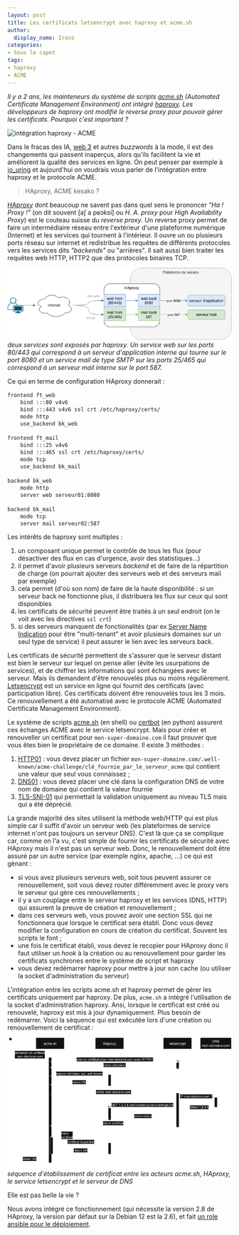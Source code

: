 ```yaml
---
layout: post
title: Les certificats letsencrypt avec haproxy et acme.sh
author:
  display_name: Iroco
categories:
- Sous le capot
tags:
- haproxy
- ACME
---
```


_Il y a 2 ans, les mainteneurs du système de scripts [acme.sh](https://github.com/acmesh-official/acme.sh) (Automated Certificate Management Environment) ont intégré [haproxy](https://www.haproxy.org/). Les développeurs de haproxy ont modifié le reverse proxy pour pouvoir gérer les certificats.  Pourquoi c'est important ?_

![intégration haproxy - ACME](https://cdn.haproxy.com/img/containers/partner_integrations/2023/haproxy-and-lets-encrypt-improved-support-in-acme-sh/haproxy-and-lets-encrypt-image.png/c223cf3b8a29c8bb8ffb1d17771ed6ac/haproxy-and-lets-encrypt-image.png)

Dans le fracas des IA, [web 3](https://tante.cc/2021/12/17/the-third-web/) et autres *buzzwords* à la mode, il est des changements qui passent inaperçus, alors qu'ils facilitent la vie et améliorent la qualité des services en ligne.  On peut penser par exemple à [io_uring](/io-uring/) et aujourd'hui on voudrais vous parler de l'intégration entre haproxy et le protocole ACME.

> HAproxy, ACME kesako ?

[HAproxy](https://www.haproxy.org)  dont beaucoup ne savent pas dans quel sens le prononcer  *"Ha ! Proxy !"* (on dit souvent  \[aʃ a pʁɔksi\] ou *H. A. proxy* pour *High Availability Proxy*) est le couteau suisse du *reverse proxy*. Un reverse proxy permet de faire un intermédiaire réseau entre l'extérieur d'une plateforme numérique (Internet) et les services  qui tournent à l'intérieur. Il ouvre un ou plusieurs ports réseau sur internet et redistribue les requêtes de différents protocoles vers les services dits *"backends"* ou "arrières". Il sait aussi bien traiter les requêtes web HTTP, HTTP2 que des protocoles binaires TCP.

![fonctionnement haproxy](/images/haproxy-acme/haproxy.drawio.png)
_deux services sont exposés par haproxy. Un service web sur les ports 80/443 qui correspond à un serveur d'application interne qui tourne sur le port 8080 et un service mail de type SMTP sur les ports 25/465 qui correspond à un serveur mail interne sur le port 587._

Ce qui en terme de configuration HAproxy donnerait :

```
frontend ft_web
    bind :::80 v4v6
    bind :::443 v4v6 ssl crt /etc/haproxy/certs/ 
    mode http
    use_backend bk_web
    
frontend ft_mail
    bind :::25 v4v6
    bind :::465 ssl crt /etc/haproxy/certs/
    mode tcp
    use_backend bk_mail

backend bk_web
    mode http
    server web serveur01:8080
    
backend bk_mail
    mode tcp
    server mail serveur02:587
```

Les intérêts de haproxy sont multiples : 

1. un composant unique permet le contrôle de tous les flux (pour désactiver des flux en cas d'urgence, avoir des statistiques...)
2. il permet d'avoir plusieurs serveurs *backend* et de faire de la répartition de charge (on pourrait ajouter des serveurs web et des serveurs mail par exemple)
3. cela permet (d'où son nom) de faire de la haute disponibilité : si un serveur back ne fonctionne plus, il distribuera les flux sur ceux qui sont disponibles
4. les certificats de sécurité peuvent être traités à un seul endroit (on le voit avec les directives `ssl crt`)
5. si des serveurs manquent de fonctionalités (par ex [Server Name Indication](https://en.wikipedia.org/wiki/Server_Name_Indication) pour être "multi-tenant" et avoir plusieurs domaines sur un seul type de service) il peut  assurer le lien avec les serveurs back. 

Les certificats de sécurité permettent de s'assurer que le serveur distant est bien le serveur sur lequel on pense aller (évite les usurpations de services), et de chiffrer les informations qui sont échangées avec le serveur. Mais ils demandent d'être renouvelés plus ou moins régulièrement. [Letsencrypt](https://letsencrypt.org/) est un service en ligne qui fournit des certificats (avec participation libre). Ces certificats doivent être renouvelés tous les 3 mois.  Ce renouvellement a été automatisé avec le protocole ACME (Automated Certificate Management Environment). 

Le système de scripts [acme.sh](https://github.com/acmesh-official/acme.sh) (en shell) ou [certbot](https://certbot.eff.org/) (en python) assurent ces échanges ACME avec le service letsencrypt. Mais pour créer et renouveller un certificat pour `mon-super-domaine.com` il faut prouver que vous êtes bien le propriétaire de ce domaine. Il existe 3 méthodes : 

1. [HTTP01](https://cert-manager.io/docs/configuration/acme/http01/) : vous devez placer un fichier  `mon-super-domaine.com/.well-known/acme-challenge/clé_fournie_par_le_serveur_acme`   qui contient une valeur que seul vous connaissez ;
2. [DNS01](https://cert-manager.io/docs/configuration/acme/dns01/) : vous devez placer une clé dans la configuration DNS de votre nom de domaine qui contient la valeur fournie
3. [TLS-SNI-01](https://letsencrypt.org/docs/challenge-types/) qui permettait la validation uniquement au niveau TLS mais qui a été déprécié.

La grande majorité des sites utilisent la méthode web/HTTP qui est plus simple car il suffit d'avoir un serveur web (les plateformes de service internet n'ont pas toujours un serveur DNS). C'est là que ça se complique car, comme on l'a vu, c'est simple de fournir les certificats de sécurité avec HAproxy mais il n'est pas un serveur web. Donc, le renouvellement doit être assuré par un autre service (par exemple nginx, apache, ...) ce qui est gènant : 

- si vous avez plusieurs serveurs web, soit tous peuvent assurer ce renouvellement, soit vous devez router différemment avec le proxy vers le serveur qui gère ces renouvellements ;
- il y a un couplage entre le serveur haproxy et les services (DNS, HTTP) qui assurent la preuve de création et renouvellement ;
- dans ces serveurs web, vous pouvez avoir une section SSL qui ne fonctionnera que lorsque le certificat sera établi. Donc vous devez modifier la configuration en cours de création du certificat. Souvent les scripts le font ;
- une fois le certificat établi, vous devez le recopier pour HAproxy donc il faut utiliser un *hook* à la création ou au renouvellement pour garder les certificats synchrones entre le système de script et haproxy
- vous devez redémarrer haproxy pour mettre à jour son cache (ou utiliser la socket d'administration du serveur)

L'intégration entre les scripts acme\.sh et haproxy permet de gérer les certificats uniquement par haproxy. De plus, `acme.sh` a intégré l'utilisation de la socket d'administration haproxy. Ansi, lorsque le certificat est créé ou renouvelé, haproxy est mis à jour dynamiquement. Plus besoin de redémarrer.  Voici la séquence qui est exécutée lors d'une création ou renouvellement de certificat : 

[![méthode HTTP01 - ACME](/images/haproxy-acme/http01.drawio.png)](/images/haproxy-acme/http01.drawio.png)
_séquence d'établissement de certificat entre les acteurs acme.sh, HAproxy, le service letsencrypt et le serveur de DNS_

Elle est pas belle la vie ?

Nous avons intégré ce fonctionnement (qui nécessite la version 2.8 de HAproxy, la version par défaut sur la Debian 12 est la 2.6), et fait [un role ansible pour le déploiement](https://codeberg.org/iroco/ansible-acme-haproxy). 
